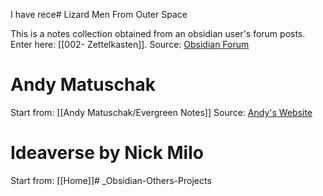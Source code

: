 I have rece# Lizard Men From Outer Space

This is a notes collection obtained from an obsidian user's forum posts. Enter here: [[002- Zettelkasten]].
Source: [Obsidian Forum](https://forum.obsidian.md/t/obsidian-zettelkasten/1999)

# Andy Matuschak

Start from: [[Andy Matuschak/Evergreen Notes]]
Source: [Andy's Website](https://notes.andymatuschak.org/About_these_notes?stackedNotes=z5E5QawiXCMbtNtupvxeoEX)

# Ideaverse by Nick Milo

Start from: [[Home]]# _Obsidian-Others-Projects
